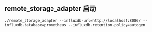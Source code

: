 ## remote_storage_adapter 启动

    ./remote_storage_adapter --influxdb-url=http://localhost:8086/ --influxdb.database=prometheus --influxdb.retention-policy=autogen
    
    